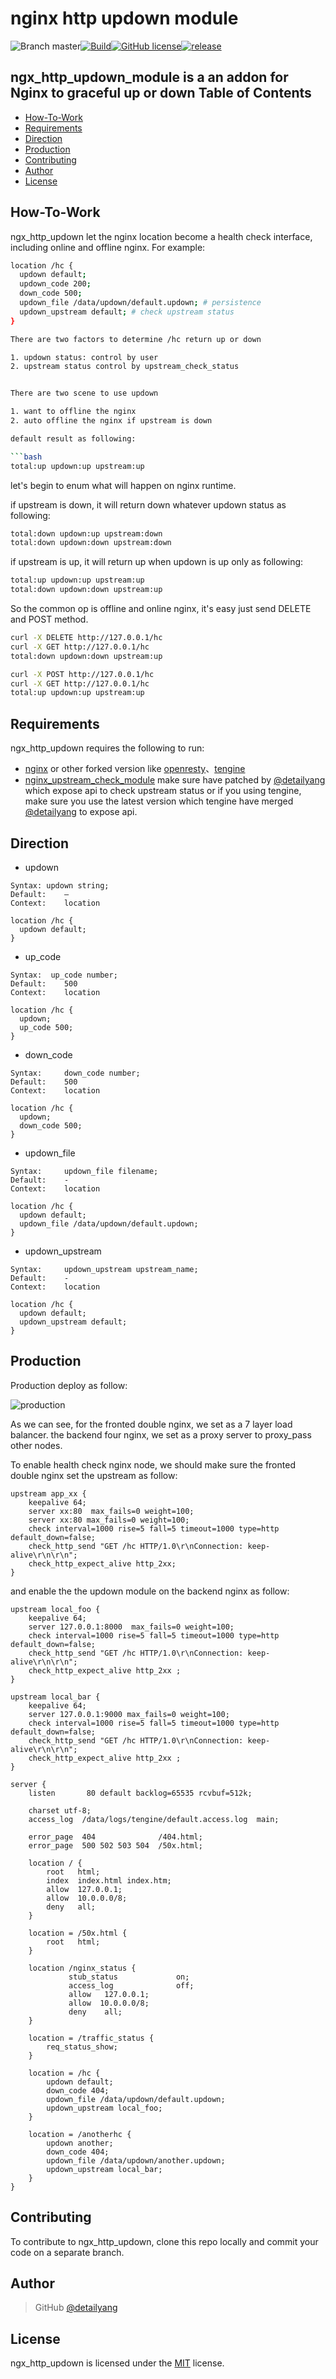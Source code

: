 # nginx http updown module
![Branch master](https://img.shields.io/badge/branch-master-brightgreen.svg?style=flat-square)[![Build](https://api.travis-ci.org/detailyang/ngx_http_updown.svg)](https://travis-ci.org/detailyang/ngx_http_updown)[![GitHub license](https://img.shields.io/badge/license-MIT-blue.svg)](https://raw.githubusercontent.com/detailyang/ngx_http_updown/master/LICENSE)[![release](https://img.shields.io/github/release/detailyang/ngx_http_updown.svg)](https://github.com/detailyang/ngx_http_updown/releases)

ngx_http_updown_module is a an addon for Nginx to graceful up or down
Table of Contents
-----------------
* [How-To-Work](#how-to-work)
* [Requirements](#requirements)
* [Direction](#direction)
* [Production](#production)
* [Contributing](#contributing)
* [Author](#author)
* [License](#license)


How-To-Work
----------------

ngx_http_updown let the nginx location become a health check interface, including online and offline nginx.
For example:

```bash
location /hc {
  updown default;
  updown_code 200;
  down_code 500;
  updown_file /data/updown/default.updown; # persistence
  updown_upstream default; # check upstream status
}

There are two factors to determine /hc return up or down

1. updown status: control by user
2. upstream status control by upstream_check_status


There are two scene to use updown

1. want to offline the nginx
2. auto offline the nginx if upstream is down

default result as following:

```bash
total:up updown:up upstream:up
```

let's begin to enum what will happen on nginx runtime.

if upstream is down, it will return down whatever updown status as following:

```bash
total:down updown:up upstream:down
total:down updown:down upstream:down
```

if upstream is up, it will return up when updown is up only as following:

```bash
total:up updown:up upstream:up
total:down updown:down upstream:up
```

So the common op is offline and online nginx, it's easy just send DELETE and POST method.

```bash
curl -X DELETE http://127.0.0.1/hc
curl -X GET http://127.0.0.1/hc
total:down updown:down upstream:up

curl -X POST http://127.0.0.1/hc
curl -X GET http://127.0.0.1/hc
total:up updown:up upstream:up
```

Requirements
------------

ngx_http_updown requires the following to run:

 * [nginx](http://nginx.org/) or other forked version like [openresty](http://openresty.org/)、[tengine](http://tengine.taobao.org/)
 * [nginx_upstream_check_module](https://github.com/detailyang/nginx_upstream_check_module)
 make sure have patched by [@detailyang](https://github.com/detailyang) which expose api to check upstream status or if you using tengine,
make sure you use the latest version which tengine have merged [@detailyang](https://github.com/detailyang) to expose api.


Direction
------------
* updown

```
Syntax:	updown string;
Default:	—
Context:	location

location /hc {
  updown default;
}
```

* up_code

```
Syntax:	 up_code number;
Default:	500
Context:	location

location /hc {
  updown;
  up_code 500;
}
```

* down_code

```
Syntax:     down_code number;
Default:	500
Context:	location

location /hc {
  updown;
  down_code 500;
}
```

* updown_file

```
Syntax:     updown_file filename;
Default:    -
Context:    location

location /hc {
  updown default;
  updown_file /data/updown/default.updown;
}

```

* updown_upstream

```
Syntax:     updown_upstream upstream_name;
Default:    -
Context:    location

location /hc {
  updown default;
  updown_upstream default;
}

```

Production
----------
Production deploy as follow:

![production](https://rawgit.com/detailyang/ngx_http_updown/master/docs/deploy.jpg)

As we can see, for the fronted double nginx, we set as a 7 layer load balancer. the backend four nginx, we set as a proxy server to proxy_pass other nodes.

To enable health check nginx node, we should make sure the fronted double nginx set the upstream as follow:

```
upstream app_xx {
    keepalive 64;
    server xx:80  max_fails=0 weight=100;
    server xx:80 max_fails=0 weight=100;
    check interval=1000 rise=5 fall=5 timeout=1000 type=http default_down=false;
    check_http_send "GET /hc HTTP/1.0\r\nConnection: keep-alive\r\n\r\n";
    check_http_expect_alive http_2xx;
}
```

and enable the the updown module on the backend nginx as follow:

```
upstream local_foo {
    keepalive 64;
    server 127.0.0.1:8000  max_fails=0 weight=100;
    check interval=1000 rise=5 fall=5 timeout=1000 type=http default_down=false;
    check_http_send "GET /hc HTTP/1.0\r\nConnection: keep-alive\r\n\r\n";
    check_http_expect_alive http_2xx ;
}

upstream local_bar {
    keepalive 64;
    server 127.0.0.1:9000 max_fails=0 weight=100;
    check interval=1000 rise=5 fall=5 timeout=1000 type=http default_down=false;
    check_http_send "GET /hc HTTP/1.0\r\nConnection: keep-alive\r\n\r\n";
    check_http_expect_alive http_2xx ;
}

server {
    listen       80 default backlog=65535 rcvbuf=512k;

    charset utf-8;
    access_log  /data/logs/tengine/default.access.log  main;

    error_page  404              /404.html;
    error_page  500 502 503 504  /50x.html;

    location / {
        root   html;
        index  index.html index.htm;
        allow  127.0.0.1;
        allow  10.0.0.0/8;
        deny   all;
    }

    location = /50x.html {
        root   html;
    }

    location /nginx_status {
             stub_status             on;
             access_log              off;
             allow   127.0.0.1;
             allow  10.0.0.0/8;
             deny    all;
    }

    location = /traffic_status {
        req_status_show;
    }

    location = /hc {
        updown default;
        down_code 404;
        updown_file /data/updown/default.updown;
        updown_upstream local_foo;
    }

    location = /anotherhc {
        updown another;
        down_code 404;
        updown_file /data/updown/another.updown;
        updown_upstream local_bar;
    }
}
```

Contributing
------------

To contribute to ngx_http_updown, clone this repo locally and commit your code on a separate branch.


Author
------

> GitHub [@detailyang](https://github.com/detailyang)


License
-------
ngx_http_updown is licensed under the [MIT] license.

[MIT]: https://github.com/detailyang/ybw/blob/master/licenses/MIT
